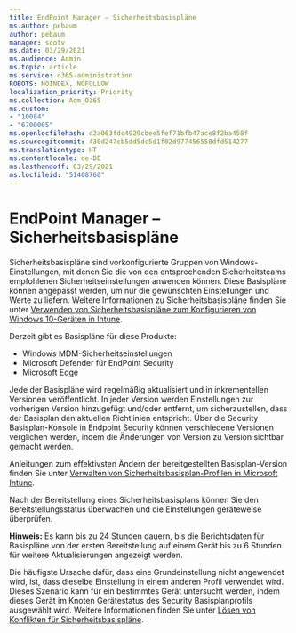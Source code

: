 ```yaml
---
title: EndPoint Manager – Sicherheitsbasispläne
ms.author: pebaum
author: pebaum
manager: scotv
ms.date: 03/29/2021
ms.audience: Admin
ms.topic: article
ms.service: o365-administration
ROBOTS: NOINDEX, NOFOLLOW
localization_priority: Priority
ms.collection: Adm_O365
ms.custom:
- "10084"
- "6700005"
ms.openlocfilehash: d2a063fdc4929cbee5fef71bfb47ace8f2ba458f
ms.sourcegitcommit: 430d247cb5dd5dc5d1f82d977456558dfd514277
ms.translationtype: HT
ms.contentlocale: de-DE
ms.lasthandoff: 03/29/2021
ms.locfileid: "51408760"
---
```

# <a name="endpoint-manager---security-baselines"></a>EndPoint Manager – Sicherheitsbasispläne

Sicherheitsbasispläne sind vorkonfigurierte Gruppen von Windows-Einstellungen, mit denen Sie die von den entsprechenden Sicherheitsteams empfohlenen Sicherheitseinstellungen anwenden können. Diese Basispläne können angepasst werden, um nur die gewünschten Einstellungen und Werte zu liefern. Weitere Informationen zu Sicherheitsbasispläne finden Sie unter [Verwenden von Sicherheitsbasispläne zum Konfigurieren von Windows 10-Geräten in Intune](https://docs.microsoft.com/mem/intune/protect/security-baselines).

Derzeit gibt es Basispläne für diese Produkte:

- Windows MDM-Sicherheitseinstellungen
- Microsoft Defender für EndPoint Security
- Microsoft Edge

Jede der Basispläne wird regelmäßig aktualisiert und in inkrementellen Versionen veröffentlicht. In jeder Version werden Einstellungen zur vorherigen Version hinzugefügt und/oder entfernt, um sicherzustellen, dass der Basisplan den aktuellen Richtlinien entspricht. Über die Security Basisplan-Konsole in Endpoint Security können verschiedene Versionen verglichen werden, indem die Änderungen von Version zu Version sichtbar gemacht werden.

Anleitungen zum effektivsten Ändern der bereitgestellten Basisplan-Version finden Sie unter [Verwalten von Sicherheitsbasisplan-Profilen in Microsoft Intune](https://docs.microsoft.com/mem/intune/protect/security-baselines-configure).

Nach der Bereitstellung eines Sicherheitsbasisplans können Sie den Bereitstellungsstatus überwachen und die Einstellungen geräteweise überprüfen.

**Hinweis:** Es kann bis zu 24 Stunden dauern, bis die Berichtsdaten für Basispläne von der ersten Bereitstellung auf einem Gerät bis zu 6 Stunden für weitere Aktualisierungen angezeigt werden. 

Die häufigste Ursache dafür, dass eine Grundeinstellung nicht angewendet wird, ist, dass dieselbe Einstellung in einem anderen Profil verwendet wird. Dieses Szenario kann für ein bestimmtes Gerät untersucht werden, indem dieses Gerät im Knoten Gerätestatus des Security Basisplanprofils ausgewählt wird. Weitere Informationen finden Sie unter [Lösen von Konflikten für Sicherheitsbasispläne](https://docs.microsoft.com/mem/intune/protect/security-baselines-monitor#resolve-conflicts-for-security-baselines).